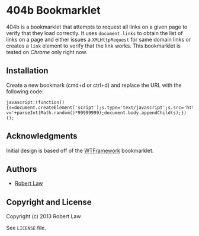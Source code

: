 404b Bookmarklet
================
404b is a bookmarklet that attempts to request all links on a given page to verify that they load correctly. It uses `document.links` to obtain the list of links on a page and either issues a `XMLHttpRequest` for same domain links or creates a `link` element to verify that the link works. This bookmarklet is  tested on _Chrome_ only right now.


Installation
------------
Create a new bookmark (cmd+d or ctrl+d) and replace the URL with the following code:

	javascript:(function(){s=document.createElement('script');s.type='text/javascript';s.src='https://raw.github.com/emecell/404b.js/master/dist/404b.min.js?v='+parseInt(Math.random()*99999999);document.body.appendChild(s);})();


Acknowledgments
---------------
Initial design is based off of the [WTFramework](http://oskarkrawczyk.github.com/wtframework/) bookmarklet.


Authors
-------
+ [Robert Law](http://www.github.com/emecell)


Copyright and License
---------------------
Copyright (c) 2013 Robert Law

See `LICENSE` file.